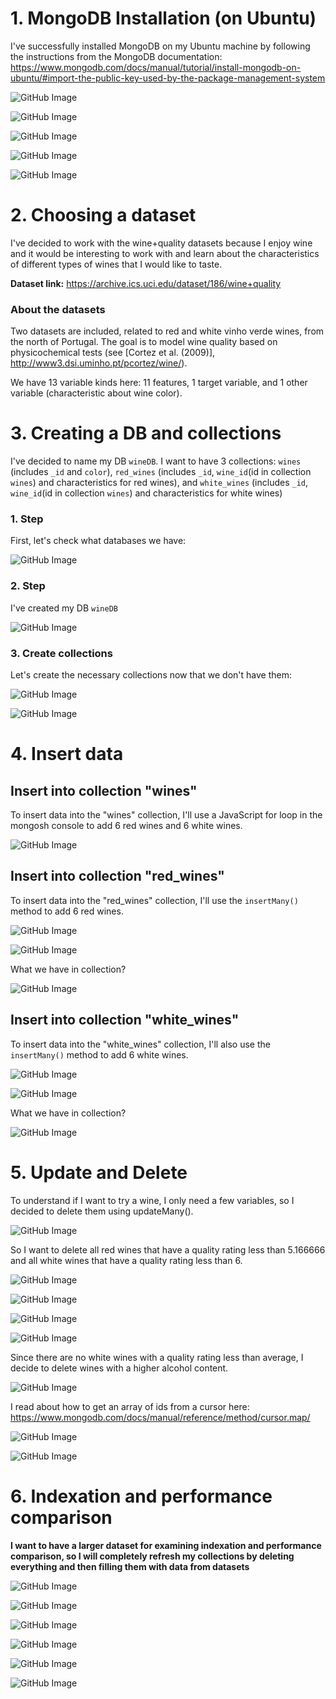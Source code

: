 # 1. MongoDB Installation (on Ubuntu)

I've successfully installed MongoDB on my Ubuntu machine by following the instructions from the MongoDB documentation: https://www.mongodb.com/docs/manual/tutorial/install-mongodb-on-ubuntu/#import-the-public-key-used-by-the-package-management-system

![GitHub Image](/MongoDB/images/installation1.png)

![GitHub Image](/MongoDB/images/installation2.png)


![GitHub Image](/MongoDB/images/installation3.png)

![GitHub Image](/MongoDB/images/installation4.png)

![GitHub Image](/MongoDB/images/installation5.png)

# 2. Choosing a dataset

I've decided to work with the wine+quality datasets because I enjoy wine and it would be interesting to work with and learn about the characteristics of different types of wines that I would like to taste.

**Dataset link:**
https://archive.ics.uci.edu/dataset/186/wine+quality

### About the datasets

Two datasets are included, related to red and white vinho verde wines, from the north of Portugal. The goal is to model wine quality based on physicochemical tests (see [Cortez et al. (2009)], http://www3.dsi.uminho.pt/pcortez/wine/).

We have 13 variable kinds here: 11 features, 1 target variable, and 1 other variable (characteristic about wine color).

# 3. Creating a DB and collections

I've decided to name my DB `wineDB`.
I want to have 3 collections: `wines` (includes `_id` and `color`), `red_wines` (includes `_id`, `wine_id`(id in collection `wines`) and characteristics for red wines), and `white_wines` (includes `_id`, `wine_id`(id in collection `wines`) and characteristics for white wines)

### 1. Step

First, let's check what databases we have:

![GitHub Image](/MongoDB/images/create1.png)


### 2. Step
I've created my DB `wineDB`

![GitHub Image](/MongoDB/images/create2.png)


### 3. Create collections

Let's create the necessary collections now that we don't have them:

![GitHub Image](/MongoDB/images/create3.png)

![GitHub Image](/MongoDB/images/create4.png)


# 4. Insert data

## Insert into collection "wines"

To insert data into the "wines" collection, I'll use a JavaScript for loop in the mongosh console to add 6 red wines and 6 white wines.

![GitHub Image](/MongoDB/images/insert1.png)

## Insert into collection "red_wines"

To insert data into the "red_wines" collection, I'll use the `insertMany()` method to add 6 red wines.


![GitHub Image](/MongoDB/images/insert2.png)

![GitHub Image](/MongoDB/images/insert3.png)

What we have in collection?

![GitHub Image](/MongoDB/images/insert4.png)


## Insert into collection "white_wines"

To insert data into the "white_wines" collection, I'll also use the `insertMany()` method to add 6 white wines.

![GitHub Image](/MongoDB/images/insert5.png)

![GitHub Image](/MongoDB/images/insert6.png)

What we have in collection?

![GitHub Image](/MongoDB/images/insert7.png)


# 5. Update and Delete

To understand if I want to try a wine, I only need a few variables, so I
decided to delete them using updateMany().

![GitHub Image](/MongoDB/images/update.png)


So I want to delete all red wines that have a quality rating less than 5.166666
and all white wines that have a quality rating less than 6.

![GitHub Image](/MongoDB/images/delete1.png)

![GitHub Image](/MongoDB/images/delete2.png)

![GitHub Image](/MongoDB/images/delete4.png)

![GitHub Image](/MongoDB/images/delete3.png)

Since there are no white wines with a quality rating less than average, I
decide to delete wines with a higher alcohol content.

![GitHub Image](/MongoDB/images/delete5.png)

I read about how to get an array of ids from a cursor here:
https://www.mongodb.com/docs/manual/reference/method/cursor.map/

![GitHub Image](/MongoDB/images/reference.png)


![GitHub Image](/MongoDB/images/delete6.png)



# 6. Indexation and performance comparison

**I want to have a larger dataset for examining indexation and performance comparison, so I will completely refresh my collections by deleting everything and then filling them with data from datasets**

![GitHub Image](/MongoDB/images/delete&fill1.png)

![GitHub Image](/MongoDB/images/delete&fill2.png)

![GitHub Image](/MongoDB/images/delete&fill3.png)

![GitHub Image](/MongoDB/images/delete&fill4.png)

![GitHub Image](/MongoDB/images/delete&fill5.png)

![GitHub Image](/MongoDB/images/delete&fill6.png)


